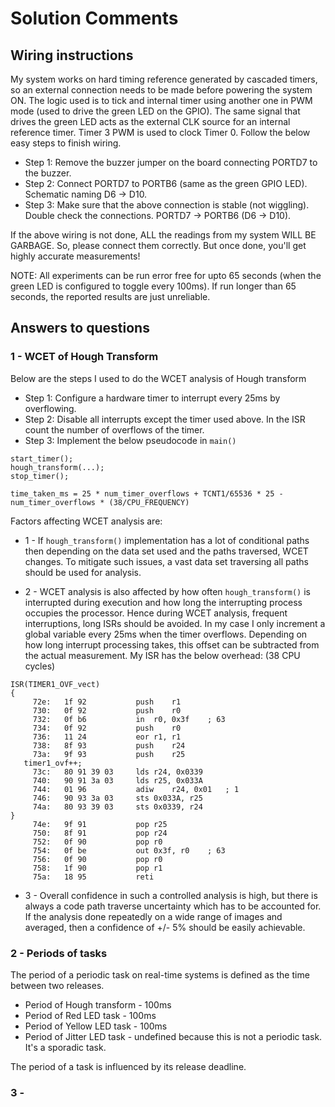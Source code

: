 # Solution Comments
## Wiring instructions
My system works on hard timing reference generated by cascaded timers, so an external connection needs to be made before powering the system ON. The logic used is to tick and internal timer using another one in PWM mode (used to drive the green LED on the GPIO). The same signal that drives the green LED acts as the external CLK source for an internal reference timer. Timer 3 PWM is used to clock Timer 0. Follow the below easy steps to finish wiring.

* Step 1: Remove the buzzer jumper on the board connecting PORTD7 to the buzzer.
* Step 2: Connect PORTD7 to PORTB6 (same as the green GPIO LED). Schematic naming D6 -> D10.
* Step 3: Make sure that the above connection is stable (not wiggling). Double check the connections. PORTD7 -> PORTB6 (D6 -> D10).

If the above wiring is not done, ALL the readings from my system WILL BE GARBAGE. So, please connect them correctly. But once done, you'll get highly accurate measurements!

NOTE: All experiments can be run error free for upto 65 seconds (when the green LED is configured to toggle every 100ms). If run longer than 65 seconds, the reported results are just unreliable.

## Answers to questions
### 1 - WCET of Hough Transform
Below are the steps I used to do the WCET analysis of Hough transform
* Step 1: Configure a hardware timer to interrupt every 25ms by overflowing.
* Step 2: Disable all interrupts except the timer used above. In the ISR count the number of overflows of the timer.
* Step 3: Implement the below pseudocode in ```main()```
```
start_timer();
hough_transform(...);
stop_timer();

time_taken_ms = 25 * num_timer_overflows + TCNT1/65536 * 25 - num_timer_overflows * (38/CPU_FREQUENCY)
```
Factors affecting WCET analysis are:
* 1 - If ```hough_transform()``` implementation has a lot of conditional paths then depending on the data set used and the paths traversed, WCET changes. To mitigate such issues, a vast data set traversing all paths should be used for analysis.

* 2 - WCET analysis is also affected by how often ```hough_transform()``` is interrupted during execution and how long the interrupting process occupies the processor. Hence during WCET analysis, frequent interruptions, long ISRs should be avoided. In my case I only increment a global variable every 25ms when the timer overflows. Depending on how long interrupt processing takes, this offset can be subtracted from the actual measurement. My ISR has the below overhead: (38 CPU cycles)
```
ISR(TIMER1_OVF_vect)
{
     72e:	1f 92       	push	r1
     730:	0f 92       	push	r0
     732:	0f b6       	in	r0, 0x3f	; 63
     734:	0f 92       	push	r0
     736:	11 24       	eor	r1, r1
     738:	8f 93       	push	r24
     73a:	9f 93       	push	r25
   timer1_ovf++;
     73c:	80 91 39 03 	lds	r24, 0x0339
     740:	90 91 3a 03 	lds	r25, 0x033A
     744:	01 96       	adiw	r24, 0x01	; 1
     746:	90 93 3a 03 	sts	0x033A, r25
     74a:	80 93 39 03 	sts	0x0339, r24
}
     74e:	9f 91       	pop	r25
     750:	8f 91       	pop	r24
     752:	0f 90       	pop	r0
     754:	0f be       	out	0x3f, r0	; 63
     756:	0f 90       	pop	r0
     758:	1f 90       	pop	r1
     75a:	18 95       	reti
```
* 3 - Overall confidence in such a controlled analysis is high, but there is always a code path traverse uncertainty which has to be accounted for. If the analysis done repeatedly on a wide range of images and averaged, then a confidence of +/- 5% should be easily achievable.

### 2 - Periods of tasks
The period of a periodic task on real-time systems is defined as the time between two releases.

* Period of Hough transform - 100ms
* Period of Red LED task    - 100ms
* Period of Yellow LED task - 100ms
* Period of Jitter LED task - undefined because this is not a periodic task. It's a sporadic task.

The period of a task is influenced by its release deadline.

### 3 - 

